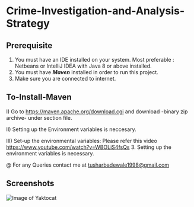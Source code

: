# Crime-Investigation-and-Analysis-Strategy
## Prerequisite
1. You must have an IDE installed on your system. Most preferable : Netbeans or IntelliJ IDEA with Java 8 or above installed.
2. You must have _**Maven**_ installed in order to run this project.
3. Make sure you are connected to internet.
## To-Install-Maven
  I) Go to https://maven.apache.org/download.cgi and download -binary zip archive- under section file.
  
  II) Setting up the Environment variables is neccesary.
  
  III) Set-up the environmental variables: Please refer this video https://www.youtube.com/watch?v=WBOLiS4fsQs
3. Setting up the environment variables is necessary.

@ For any Queries contact me at tusharbadewale1998@gmail.com

## Screenshots
![Image of Yaktocat](https://raw.githubusercontent.com/bbTushar/Crime-Investigation-and-Analysis-Strategy/master/screenshots/1.png)
